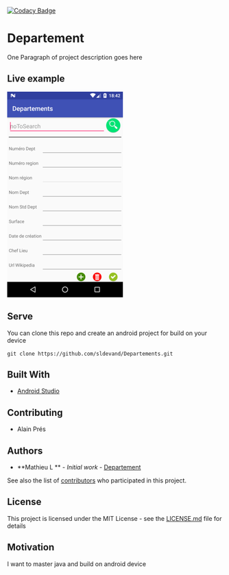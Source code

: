 [![Codacy Badge](https://api.codacy.com/project/badge/Grade/8e3482c7e2844270bd1f542eef91c1ff)](https://www.codacy.com/app/mathieulenormand/Departement?utm_source=github.com&amp;utm_medium=referral&amp;utm_content=mathieulenormand/Departement&amp;utm_campaign=Badge_Grade)

# Departement

One Paragraph of project description goes here

## Live example
![Scrennshot Android](https://raw.githubusercontent.com/sldevand/Departements/master/screenshots/Departements%20Home.png)

## Serve
You can clone this repo and create an android project for build on your device
```
git clone https://github.com/sldevand/Departements.git
```

## Built With

* [Android Studio](http://www.dropwizard.io/1.0.2/docs/)

## Contributing

- Alain Prés

## Authors

* **Mathieu L ** - *Initial work* - [Departement](https://github.com/PurpleBooth)

See also the list of [contributors](https://github.com/your/project/contributors) who participated in this project.

## License

This project is licensed under the MIT License - see the [LICENSE.md](LICENSE.md) file for details

## Motivation
I want to master java and build on android device
